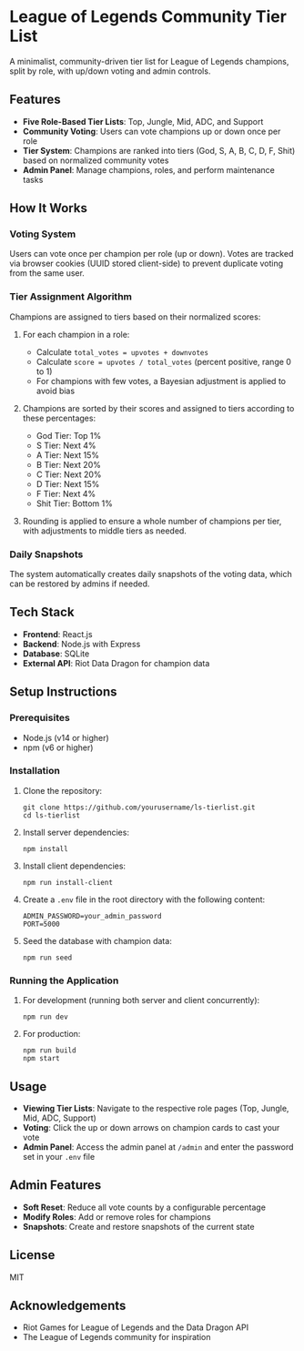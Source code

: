 # League of Legends Community Tier List

A minimalist, community-driven tier list for League of Legends champions, split by role, with up/down voting and admin controls.

## Features

- **Five Role-Based Tier Lists**: Top, Jungle, Mid, ADC, and Support
- **Community Voting**: Users can vote champions up or down once per role
- **Tier System**: Champions are ranked into tiers (God, S, A, B, C, D, F, Shit) based on normalized community votes
- **Admin Panel**: Manage champions, roles, and perform maintenance tasks

## How It Works

### Voting System
Users can vote once per champion per role (up or down). Votes are tracked via browser cookies (UUID stored client-side) to prevent duplicate voting from the same user.

### Tier Assignment Algorithm
Champions are assigned to tiers based on their normalized scores:

1. For each champion in a role:
   - Calculate `total_votes = upvotes + downvotes`
   - Calculate `score = upvotes / total_votes` (percent positive, range 0 to 1)
   - For champions with few votes, a Bayesian adjustment is applied to avoid bias

2. Champions are sorted by their scores and assigned to tiers according to these percentages:
   - God Tier: Top 1%
   - S Tier: Next 4%
   - A Tier: Next 15%
   - B Tier: Next 20%
   - C Tier: Next 20%
   - D Tier: Next 15%
   - F Tier: Next 4%
   - Shit Tier: Bottom 1%

3. Rounding is applied to ensure a whole number of champions per tier, with adjustments to middle tiers as needed.

### Daily Snapshots
The system automatically creates daily snapshots of the voting data, which can be restored by admins if needed.

## Tech Stack

- **Frontend**: React.js
- **Backend**: Node.js with Express
- **Database**: SQLite
- **External API**: Riot Data Dragon for champion data

## Setup Instructions

### Prerequisites

- Node.js (v14 or higher)
- npm (v6 or higher)

### Installation

1. Clone the repository:
   ```
   git clone https://github.com/yourusername/ls-tierlist.git
   cd ls-tierlist
   ```

2. Install server dependencies:
   ```
   npm install
   ```

3. Install client dependencies:
   ```
   npm run install-client
   ```

4. Create a `.env` file in the root directory with the following content:
   ```
   ADMIN_PASSWORD=your_admin_password
   PORT=5000
   ```

5. Seed the database with champion data:
   ```
   npm run seed
   ```

### Running the Application

1. For development (running both server and client concurrently):
   ```
   npm run dev
   ```

2. For production:
   ```
   npm run build
   npm start
   ```

## Usage

- **Viewing Tier Lists**: Navigate to the respective role pages (Top, Jungle, Mid, ADC, Support)
- **Voting**: Click the up or down arrows on champion cards to cast your vote
- **Admin Panel**: Access the admin panel at `/admin` and enter the password set in your `.env` file

## Admin Features

- **Soft Reset**: Reduce all vote counts by a configurable percentage
- **Modify Roles**: Add or remove roles for champions
- **Snapshots**: Create and restore snapshots of the current state

## License

MIT

## Acknowledgements

- Riot Games for League of Legends and the Data Dragon API
- The League of Legends community for inspiration 